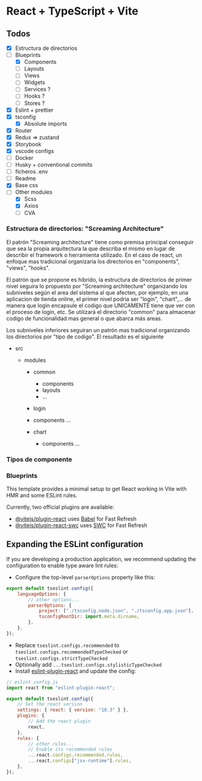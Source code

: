 # React + TypeScript + Vite

## Todos

- [x] Estructura de directorios
- [ ] Blueprints
  - [x] Components
  - [ ] Layouts
  - [ ] Views
  - [ ] Widgets
  - [ ] Services ?
  - [ ] Hooks ?
  - [ ] Stores ?
- [x] Eslint + prettier
- [x] tsconfig
  - [x] Absolute imports
- [x] Router
- [x] Redux => zustand
- [x] Storybook
- [x] vscode configs
- [ ] Docker
- [ ] Husky + conventional commits
- [ ] ficheros .env
- [ ] Readme
- [x] Base css
- [ ] Other modules
  <!-- - [ ] Tailwind ? -->
  - [x] Scss
  - [x] Axios
  - [ ] CVA

### Estructura de directorios: "Screaming Architecture"

El patrón "Screaming architecture" tiene como premisa principal conseguir que sea la propia arquitectura la que describa el mismo en lugar de describir el framework o herramienta utilizado. En el caso de react, un enfoque mas tradicional organizaría los directorios en "components", "views", "hooks".

El patrón que se propone es hibrido, la estructura de directorios de primer nivel seguira lo propuesto por "Screaming architecture" organizando los subniveles según el area del sistema al que afecten, por ejemplo, en una aplicacion de tienda online, el primer nivel podria ser "login", "chart",... de manera que login encapsule el codigo que UNICAMENTE tiene que ver con el proceso de login, etc. Se utilizará el directorio "common" para almacenar codigo de funcionalidad mas general o que abarca más areas.

Los subniveles inferiores seguiran un patrón mas tradicional organizando los directorios por "tipo de codigo". El resultado es el siguiente

- src

  - modules

    - common

      - components
      - layouts
      - ...

    - login
    - components
      ...

    - chart
      - components
        ...

### Tipos de componente

### Blueprints

This template provides a minimal setup to get React working in Vite with HMR and some ESLint rules.

Currently, two official plugins are available:

- [@vitejs/plugin-react](https://github.com/vitejs/vite-plugin-react/blob/main/packages/plugin-react/README.md) uses [Babel](https://babeljs.io/) for Fast Refresh
- [@vitejs/plugin-react-swc](https://github.com/vitejs/vite-plugin-react-swc) uses [SWC](https://swc.rs/) for Fast Refresh

## Expanding the ESLint configuration

If you are developing a production application, we recommend updating the configuration to enable type aware lint rules:

- Configure the top-level `parserOptions` property like this:

```js
export default tseslint.config({
	languageOptions: {
		// other options...
		parserOptions: {
			project: ["./tsconfig.node.json", "./tsconfig.app.json"],
			tsconfigRootDir: import.meta.dirname,
		},
	},
});
```

- Replace `tseslint.configs.recommended` to `tseslint.configs.recommendedTypeChecked` or `tseslint.configs.strictTypeChecked`
- Optionally add `...tseslint.configs.stylisticTypeChecked`
- Install [eslint-plugin-react](https://github.com/jsx-eslint/eslint-plugin-react) and update the config:

```js
// eslint.config.js
import react from "eslint-plugin-react";

export default tseslint.config({
	// Set the react version
	settings: { react: { version: "18.3" } },
	plugins: {
		// Add the react plugin
		react,
	},
	rules: {
		// other rules...
		// Enable its recommended rules
		...react.configs.recommended.rules,
		...react.configs["jsx-runtime"].rules,
	},
});
```
